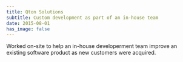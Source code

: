 ```yaml
---
title: Qton Solutions
subtitle: Custom development as part of an in-house team
date: 2015-08-01
has_image: false
---
```

Worked on-site to help an in-house developerment team improve an existing software product as new customers were acquired.
